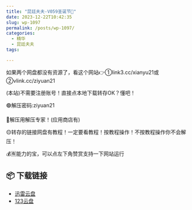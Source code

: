 ```yaml
---
title: "昆廷夫夫-V059圣诞节🎄"
date: 2023-12-22T10:42:35
slug: wp-1097
permalink: /posts/wp-1097/
categories:
  - 精华
  - 昆廷夫夫
tags:

---
```


如果两个网盘都没有资源了，看这个网站👉①link3.cc/xianyu21或②vlink.cc/ziyuan21

(本站)不需要注册账号！直接点本地下载转存OK？懂吧！

🟢解压密码:ziyuan21

🔵解压用解压专家！(应用商店有)

🟡转存的链接网盘有教程！一定要看教程！按教程操作！不按教程操作你不会解压！

💰🈶能力的宝，可以点左下角赞赏支持一下网站运行

## 📦 下载链接
- [迅雷云盘](https://blziyuan21.com/pay-download/1097?key=9e3938dc4a&down_id=0)
- [123云盘](https://blziyuan21.com/pay-download/1097?key=9e3938dc4a&down_id=1)

